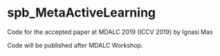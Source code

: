 # spb_MetaActiveLearning
Code for the accepted paper at MDALC 2019 (ICCV 2019) by Ignasi Mas


Code will be published after MDALC Workshop.
